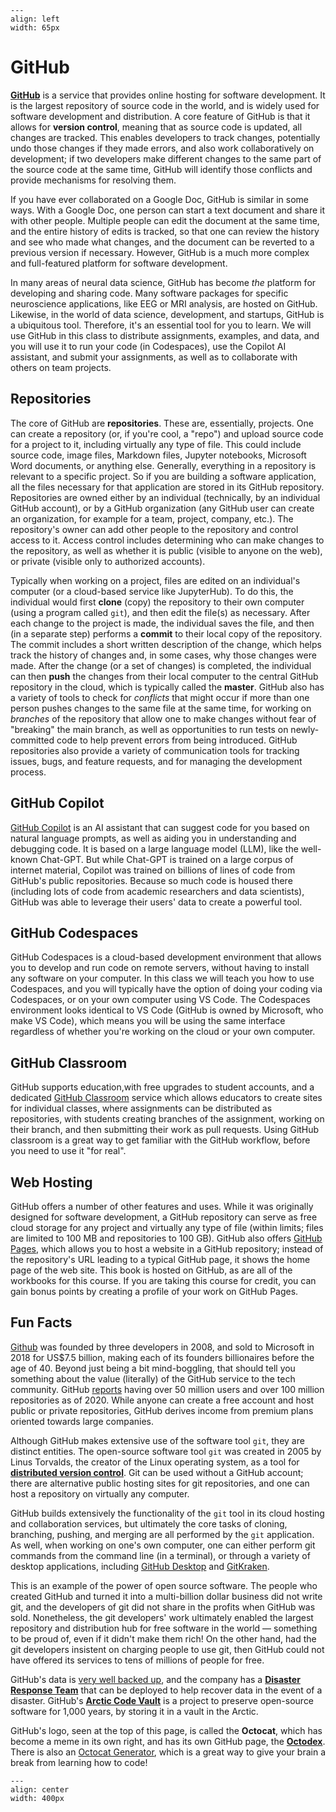 ```{figure} images/github_octocat.png
---
align: left
width: 65px
```
# GitHub

[**GitHub**](https://github.org) is a service that provides online hosting for software development. It is the largest repository of source code in the world, and is widely used for software development and distribution. A core feature of GitHub is that it allows for **version control**, meaning that as source code is updated, all changes are tracked. This enables developers to track changes, potentially undo those changes if they made errors, and also work collaboratively on development; if two developers make different changes to the same part of the source code at the same time, GitHub will identify those conflicts and provide mechanisms for resolving them.

If you have ever collaborated on a Google Doc, GitHub is similar in some ways. With a Google Doc, one person can start a text document and share it with other people. Multiple people can edit the document at the same time, and the entire history of edits is tracked, so that one can review the history and see who made what changes, and the document can be reverted to a previous version if necessary. However, GitHub is a much more complex and full-featured platform for software development.

In many areas of neural data science, GitHub has become *the* platform for developing and sharing code. Many software packages for specific neuroscience applications, like EEG or MRI analysis, are hosted on GitHub. Likewise, in the world of data science, development, and startups, GitHub is a ubiquitous tool. Therefore, it's an essential tool for you to learn. We will use GitHub in this class to distribute assignments, examples, and data, and you will use it to run your code (in Codespaces), use the Copilot AI assistant, and submit your assignments, as well as to collaborate with others on team projects.

## Repositories

The core of GitHub are **repositories**. These are, essentially, projects. One can create a repository (or, if you're cool, a "repo") and upload source code for a project to it, including virtually any type of file. This could include source code, image files, Markdown files, Jupyter notebooks, Microsoft Word documents, or anything else. Generally, everything in a repository is relevant to a specific project. So if you are building a software application, all the files necessary for that application are stored in its GitHub repository. Repositories are owned either by an individual (technically, by an individual GitHub account), or by a GitHub organization (any GitHub user can create an organization, for example for a team, project, company, etc.). The repository's owner can add other people to the repository and control access to it.  Access control includes determining who can make changes to the repository, as well as whether it is public (visible to anyone on the web), or private (visible only to authorized accounts).

Typically when working on a project, files are edited on an individual's computer (or a cloud-based service like JupyterHub). To do this, the individual would first **clone** (copy) the repository to their own computer (using a program called `git`), and then edit the file(s) as necessary. After each change to the project is made, the individual saves the file, and then (in a separate step) performs a **commit** to their local copy of the repository. The commit includes a short written description of the change, which helps track the history of changes and, in some cases, why those changes were made. After the change (or a set of changes) is completed, the individual can then **push** the changes from their local computer to the central GitHub repository in the cloud, which is typically called the **master**. GitHub also has a variety of tools to check for *conflicts* that might occur if more than one person pushes changes to the same file at the same time, for working on *branches* of the repository that allow one to make changes without fear of "breaking" the main branch, as well as opportunities to run tests on newly-committed code to help prevent errors from being introduced. GitHub repositories also provide a variety of communication tools for tracking issues, bugs, and feature requests, and for managing the development process.

## GitHub Copilot
[GitHub Copilot](https://copilot.github.com/) is an AI assistant that can suggest code for you based on natural language prompts, as well as aiding you in understanding and debugging code. It is based on a large language model (LLM), like the well-known Chat-GPT. But while Chat-GPT is trained on a large corpus of internet material, Copilot was trained on billions of lines of code from GitHub's public repositories. Because so much code is housed there (including lots of code from academic researchers and data scientists), GitHub was able to leverage their users' data to create a powerful tool. 

## GitHub Codespaces
GitHub Codespaces is a cloud-based development environment that allows you to develop and run code on remote servers, without having to install any software on your computer. In this class we will teach you how to use Codespaces, and you will typically have the option of doing your coding via Codespaces, or on your own computer using VS Code. The Codespaces environment looks identical to VS Code (GitHub is owned by Microsoft, who make VS Code), which means you will be using the same interface regardless of whether you're working on the cloud or your own computer.

## GitHub Classroom
GitHub supports education,with free upgrades to student accounts, and a dedicated [GitHub Classroom](https://classroom.github.com/) service which allows educators to create sites for individual classes, where assignments can be distributed as repositories, with students creating branches of the assignment, working on their branch, and then submitting their work as pull requests. Using GitHub classroom is a great way to get familiar with the GitHub workflow, before you need to use it "for real".

## Web Hosting

GitHub offers a number of other features and uses. While it was originally designed for software development, a GitHub repository can serve as free cloud storage for any project and virtually any type of file (within limits; files are limited to 100 MB and repositories to 100 GB). GitHub also offers [GitHub Pages](https://pages.github.com/), which allows you to host a website in a GitHub repository; instead of the repository's URL leading to a typical GitHub page, it shows the home page of the web site. This book is hosted on GitHub, as are all of the workbooks for this course. If you are taking this course for credit, you can gain bonus points by creating a profile of your work on GitHub Pages.

## Fun Facts

[Github](https://en.wikipedia.org/wiki/GitHub) was founded by three developers in 2008, and sold to Microsoft in 2018 for US$7.5 billion, making each of its founders billionaires before the age of 40. Beyond just being a bit mind-boggling, that should tell you something about the value (literally) of the GitHub service to the tech community. GitHub [reports](https://github.com/about) having over 50 million users and over 100 million repositories as of 2020. While anyone can create a free account and host public or private repositories, GitHub derives income from premium plans oriented towards large companies.

Although GitHub makes extensive use of the software tool `git`, they are distinct entities. The open-source software tool `git` was created in 2005 by Linus Torvalds, the creator of the Linux operating system, as a tool for [**distributed version control**](https://en.wikipedia.org/wiki/Distributed_version_control). Git can be used without a GitHub account; there are alternative public hosting sites for git repositories, and one can host a repository on virtually any computer.

GitHub builds extensively the functionality of the `git` tool in its cloud hosting and collaboration services, but ultimately the core tasks of cloning, branching, pushing, and merging are all performed by the `git` application. As well, when working on one's own computer, one can either perform git commands from the command line (in a terminal), or through a variety of desktop applications, including [GitHub Desktop](https://desktop.github.com/) and [GitKraken](https://www.gitkraken.com/).

This is an example of the power of open source software. The people who created GitHub and turned it into a multi-billion dollar business did not write git, and the developers of git did not share in the profits when GitHub was sold. Nonetheless, the git developers' work ultimately enabled the largest repository and distribution hub for free software in the world — something to be proud of, even if it didn't make them rich! On the other hand, had the git developers insistent on charging people to use git, then GitHub could not have offered its services to tens of millions of people for free.

GitHub's data is [very well backed up](https://youtu.be/fzI9FNjXQ0o), and the company has a [**Disaster Response Team**](https://github.blog/2019-07-08-githubs-disaster-response-team/) that can be deployed to help recover data in the event of a disaster. GitHub's [**Arctic Code Vault**](https://archiveprogram.github.com/) is a project to preserve open-source software for 1,000 years, by storing it in a vault in the Arctic.

GitHub's logo, seen at the top of this page, is called the **Octocat**, which has become a meme in its own right, and has its own GitHub page, the [**Octodex**](https://octodex.github.com/). There is also an [Octocat Generator](https://myoctocat.com/build-your-octocat/), which is a great way to give your brain a break from learning how to code!

```{figure} images/mountietocat.png
---
align: center
width: 400px
```
